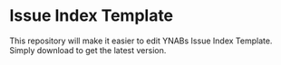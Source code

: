 # Issue Index Template

This repository will make it easier to edit YNABs Issue Index Template. Simply download to get the latest version.
